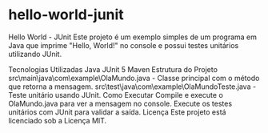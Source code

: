 # hello-world-junit
Hello World - JUnit
Este projeto é um exemplo simples de um programa em Java que imprime "Hello, World!" no console e possui testes unitários utilizando JUnit.

Tecnologias Utilizadas
Java
JUnit 5
Maven
Estrutura do Projeto
src\main\java\com\example\OlaMundo.java - Classe principal com o método que retorna a mensagem.
src\test\java\com\example\OlaMundoTeste.java - Teste unitário usando JUnit.
Como Executar
Compile e execute o OlaMundo.java para ver a mensagem no console.
Execute os testes unitários com JUnit para validar a saída.
Licença
Este projeto está licenciado sob a Licença MIT.
